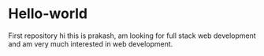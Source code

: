 # Hello-world
First repository
hi this is prakash, am looking for full stack web development and am very much interested in  web development.
